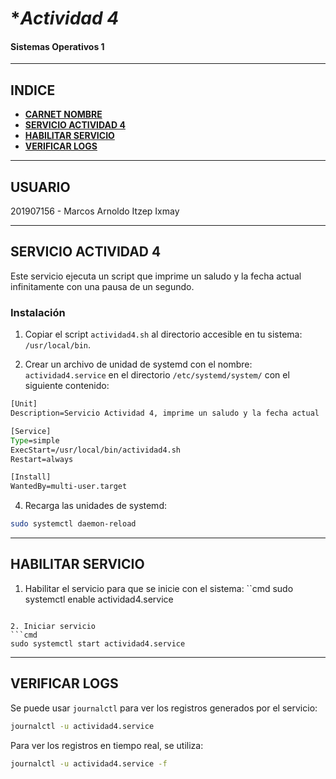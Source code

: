 # **Actividad 4*
#### **Sistemas Operativos 1**
___

## **INDICE**
  - [**CARNET NOMBRE**](#usuario)
  - [**SERVICIO ACTIVIDAD 4**](#servicio-actividad-4)
  - [**HABILITAR SERVICIO**](#habilitar-servicio)
  - [**VERIFICAR LOGS**](#verificar-logs)

  
___
## **USUARIO**


201907156 - Marcos Arnoldo Itzep Ixmay


___
## **SERVICIO ACTIVIDAD 4**

Este servicio ejecuta un script que imprime un saludo y la fecha actual infinitamente con una pausa de un segundo.

### Instalación

1. Copiar el script `actividad4.sh` al directorio accesible en tu sistema: `/usr/local/bin`.

2. Crear un archivo de unidad de systemd con el nombre: `actividad4.service` en el directorio `/etc/systemd/system/` con el siguiente contenido:

```cmd
[Unit]
Description=Servicio Actividad 4, imprime un saludo y la fecha actual

[Service]
Type=simple
ExecStart=/usr/local/bin/actividad4.sh
Restart=always

[Install]
WantedBy=multi-user.target
```


4. Recarga las unidades de systemd:

```bash
sudo systemctl daemon-reload
```

___

## **HABILITAR SERVICIO**


1. Habilitar el servicio para que se inicie con el sistema:
``cmd
sudo systemctl enable actividad4.service
```

2. Iniciar servicio
```cmd
sudo systemctl start actividad4.service
```
___

## **VERIFICAR LOGS**
Se puede usar `journalctl` para ver los registros generados por el servicio:
```cmd
journalctl -u actividad4.service
```
Para ver los registros en tiempo real, se utiliza:
```cmd
journalctl -u actividad4.service -f
```